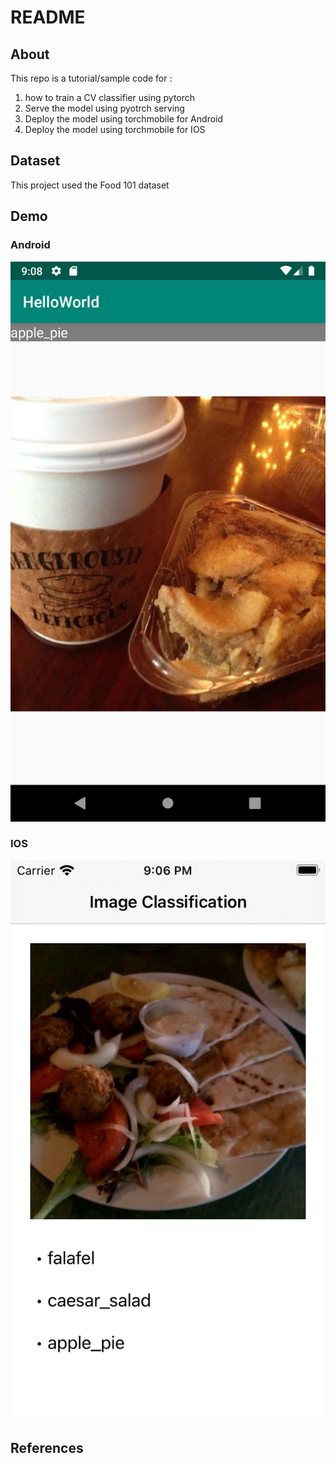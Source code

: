 # README



## About

This repo is a tutorial/sample code for :
1. how to train a CV classifier using pytorch
2. Serve the model using pyotrch serving
3. Deploy the model using torchmobile for Android
4. Deploy the model using torchmobile for IOS



## Dataset

This project used the Food 101 dataset



## Demo 


### Android 
![android](assets/android.png)


### IOS

![ios](assets/ios.png)



## References